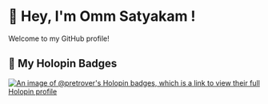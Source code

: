 # 👋 Hey, I'm Omm Satyakam !

Welcome to my GitHub profile!

## 🏅 My Holopin Badges

[![An image of @pretrover's Holopin badges, which is a link to view their full Holopin profile](https://holopin.me/pretrover)](https://holopin.io/@pretrover)


<!--
**p-retrover/p-retrover** is a ✨ _special_ ✨ repository because its `README.md` (this file) appears on your GitHub profile.

Here are some ideas to get you started:

- 🔭 I’m currently working on ...
- 🌱 I’m currently learning ...
- 👯 I’m looking to collaborate on ...
- 🤔 I’m looking for help with ...
- 💬 Ask me about ...
- 📫 How to reach me: ...
- 😄 Pronouns: ...
- ⚡ Fun fact: ...
-->

